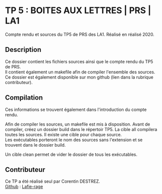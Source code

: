 # TP 5 : BOITES AUX LETTRES | PRS | LA1

Compte rendu et sources du TP5 de PRS des LA1. Réalisé en réalisé 2020.

## Description

Ce dossier contient les fichiers sources ainsi que le compte rendu du TP5 de PRS.  
Il contient également un makefile afin de compiler l'ensemble des sources.  
Ce dossier est également disponible sur mon github (lien dans la rubrique contributeur).

## Compilation

Ces informations se trouvent également dans l'introduction du compte rendu.

Afin de compiler les sources, un makefile est mis à disposition.
Avant de compiler, créez un dossier build dans le répertoir TP5.
La cible all compilera toutes les sources. Il existe une cible pour chaque source.  
Les exécutables porteront le nom des sources sans l'extension et se trouvent dans le dossier build.  

Un cible clean permet de vider le dossier de tous les exécutables.

## Contributeur

Ce TP a été réalisé seul par Corentin DESTREZ.  
[Github](https://github.com/Lafie-rage/PRS-LA1/tree/master/TP1) : [Lafie-rage](https://github.com/Lafie-rage)
